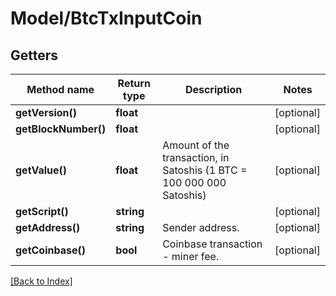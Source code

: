# Model/BtcTxInputCoin

## Getters

Method name | Return type | Description | Notes
------------ | ------------- | ------------- | -------------
**getVersion()** | **float** |  | [optional]
**getBlockNumber()** | **float** |  | [optional]
**getValue()** | **float** | Amount of the transaction, in Satoshis (1 BTC = 100 000 000 Satoshis) | [optional]
**getScript()** | **string** |  | [optional]
**getAddress()** | **string** | Sender address. | [optional]
**getCoinbase()** | **bool** | Coinbase transaction - miner fee. | [optional]

[[Back to Index]](../index.md)
